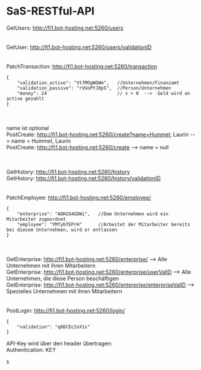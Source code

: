 # SaS-RESTful-API


GetUsers: http://fi1.bot-hosting.net:5260/users
<br><br><br>
GetUser: http://fi1.bot-hosting.net:5260/users/validationID
<br><br><br>
PatchTransaction: http://fi1.bot-hosting.net:5260/transaction <br>
```
{
    "validation_active": "Vt7MOgWGWm",   //Unternehmen/Finanzamt
    "validation_passive": "rVUoPYJ0pS",  //Person/Unternehmen
    "money": 24                          // x > 0  -->  Geld wird an active gezahlt
}
```
<br><br>
name ist optional <br>
PostCreate: http://fi1.bot-hosting.net:5260/create?name=Hummel, Laurin      --> name = Hummel, Laurin <br>
PostCreate: http://fi1.bot-hosting.net:5260/create                          --> name = null
<br><br><br>

GetHistory: http://fi1.bot-hosting.net:5260/history <br>
GetHistory: http://fi1.bot-hosting.net:5260/history/validationID
<br><br><br>
PatchEmployee: http://fi1.bot-hosting.net:5260/employee/
```
{
	"enterprise": "AOH2G4GDWi",   //Dem Unternehmen wird ein Mitarbeiter zugeordnet
	"employee": "YMfybTEPrH"      //Arbeitet der Mitarbeiter bereits bei diesem Unternehmen, wird er entlassen
}
```
<br><br>
GetEnterprise: http://fi1.bot-hosting.net:5260/enterprise/ --> Alle Unternehmen mit ihren Mitarbeitern<br>
GetEnterprise: http://fi1.bot-hosting.net:5260/enterprise/userValID --> Alle Unternehmen, die diese Person beschäftigen<br>
GetEnterprise: http://fi1.bot-hosting.net:5260/enterprise/enterpriseValID --> Spezielles Unternehmen mit ihren Mitarbeitern
<br><br><br>
PostLogin: http://fi1.bot-hosting.net:5260/login/
```
{
	"validation": "q6DCEc2xX1s"
}
```

API-Key wird über den header übertragen: <br>
Authentication: KEY

s
